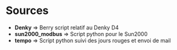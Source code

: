 # Sources

- __Denky__ => Berry script relatif au Denky D4
- __sun2000_modbus__ => Script python pour le Sun2000
- __tempo__ => Script python suivi des jours rouges et envoi de mail
